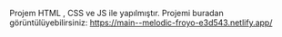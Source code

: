 Projem HTML , CSS ve JS ile yapılmıştır.
Projemi buradan görüntülüyebilirsiniz: https://main--melodic-froyo-e3d543.netlify.app/
